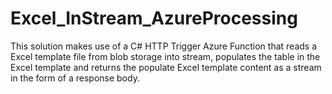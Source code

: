 # Excel_InStream_AzureProcessing
This solution makes use of a C# HTTP Trigger Azure Function that reads a Excel template file from blob storage into stream, populates the table in the Excel template and returns the populate Excel template content as a stream in the form of a response body.
